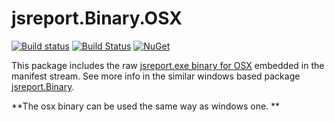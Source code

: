 # jsreport.Binary.OSX
[![Build status](https://ci.appveyor.com/api/projects/status/jcj5iisd409himqc?svg=true)](https://ci.appveyor.com/project/pofider/jsreport-dotnet-binary-osx)
[![Build Status](https://travis-ci.org/jsreport/jsreport-dotnet-binary-osx.png?branch=master)](https://travis-ci.org/jsreport/jsreport-dotnet-binary-osx)
[![NuGet](https://img.shields.io/nuget/v/jsreport.Binary.OSX.svg)](https://nuget.org/packages/jsreport.Binary.OSX)

This package includes the raw [jsreport.exe binary for OSX](https://jsreport.net/learn/single-file-executable) embedded in the manifest stream. See more info in the similar windows based package [jsreport.Binary](https://github.com/jsreport/jsreport-dotnet-binary).

**The osx binary can be used the same way as windows one. **

